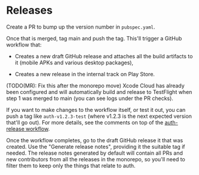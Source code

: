 # Releases

Create a PR to bump up the version number in `pubspec.yaml`.

Once that is merged, tag main and push the tag. This'll trigger a GitHub
workflow that:

* Creates a new draft GitHub release and attaches all the build artifacts to it
  (mobile APKs and various desktop packages),

* Creates a new release in the internal track on Play Store.

(TODO(MR): Fix this after the monorepo move) Xcode Cloud has already been
configured and will automatically build and release to TestFlight when step 1
was merged to main (you can see logs under the PR checks).

If you want to make changes to the workflow itself, or test it out, you can push
a tag like `auth-v1.2.3-test` (where v1.2.3 is the next expected version that'll
go out). For more details, see the comments on top of the [auth-release
workflow](.github/workflows/auth-release.yml).

Once the workflow completes, go to the draft GitHub release it that was created.
Use the "Generate release notes", providing it the suitable tag if needed. The
release notes generated by default will contain all PRs and new contributors
from all the releases in the monorepo, so you'll need to filter them to keep
only the things that relate to auth.
